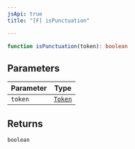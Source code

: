 ```yaml
---
jsApi: true
title: "[F] isPunctuation"

---
```

```ts
function isPunctuation(token): boolean
```

## Parameters

| Parameter | Type |
| ------ | ------ |
| `token` | [`Token`](../enumerations/Token.md) |

## Returns

`boolean`
